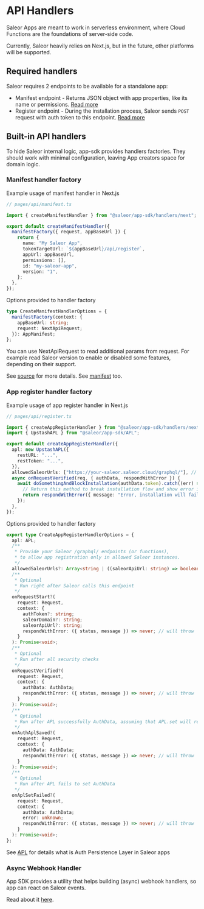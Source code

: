 # API Handlers

Saleor Apps are meant to work in serverless environment, where Cloud Functions are the foundations of server-side code.

Currently, Saleor heavily relies on Next.js, but in the future, other platforms will be supported.

## Required handlers

Saleor requires 2 endpoints to be available for a standalone app:

- Manifest endpoint - Returns JSON object with app properties, like its name or permissions. [Read more](https://docs.saleor.io/docs/3.x/developer/extending/apps/manifest)
- Register endpoint - During the installation process, Saleor sends `POST` request with auth token to this endpoint. [Read more](https://docs.saleor.io/docs/3.x/developer/extending/apps/installing-apps#installation-using-graphql-api)

## Built-in API handlers

To hide Saleor internal logic, app-sdk provides handlers factories. They should work with minimal configuration, leaving
App creators space for domain logic.

### Manifest handler factory

Example usage of manifest handler in Next.js

```typescript
// pages/api/manifest.ts

import { createManifestHandler } from "@saleor/app-sdk/handlers/next";

export default createManifestHandler({
  manifestFactory({ request, appBaseUrl }) {
    return {
      name: "My Saleor App",
      tokenTargetUrl: `${appBaseUrl}/api/register`,
      appUrl: appBaseUrl,
      permissions: [],
      id: "my-saleor-app",
      version: "1",
    };
  },
});
```

Options provided to handler factory

```typescript
type CreateManifestHandlerOptions = {
  manifestFactory(context: {
    appBaseUrl: string;
    request: NextApiRequest;
  }): AppManifest;
};
```

You can use NextApiRequest to read additional params from request. For example read Saleor version to enable or disabled some features, depending on their support.

See [source](./src/handlers/next/create-manifest-handler.ts) for more details. See [manifest](../src/types.ts) too.

### App register handler factory

Example usage of app register handler in Next.js

```typescript
// pages/api/register.ts

import { createAppRegisterHandler } from "@saleor/app-sdk/handlers/next";
import { UpstashAPL } from "@saleor/app-sdk/APL";

export default createAppRegisterHandler({
  apl: new UpstashAPL({
    restURL: "...",
    restToken: "...",
  }),
  allowedSaleorUrls: ["https://your-saleor.saleor.cloud/graphql/"], // optional, see options below
  async onRequestVerified(req, { authData, respondWithError }) {
    await doSomethingAndBlockInstallation(authData.token).catch((err) => {
      // Return this method to break installation flow and show error in the Dashboard
      return respondWithError({ message: "Error, installation will fail" });
    });
  },
});
```

Options provided to handler factory

```typescript
export type CreateAppRegisterHandlerOptions = {
  apl: APL;
  /**
   * Provide your Saleor /graphql/ endpoints (or functions),
   * to allow app registration only in allowed Saleor instances.
   */
  allowedSaleorUrls?: Array<string | ((saleorApiUrl: string) => boolean)>;
  /**
   * Optional
   * Run right after Saleor calls this endpoint
   */
  onRequestStart?(
    request: Request,
    context: {
      authToken?: string;
      saleorDomain?: string;
      saleorApiUrl?: string;
      respondWithError: ({ status, message }) => never; // will throw
    }
  ): Promise<void>;
  /**
   * Optional
   * Run after all security checks
   */
  onRequestVerified?(
    request: Request,
    context: {
      authData: AuthData;
      respondWithError: ({ status, message }) => never; // will throw
    }
  ): Promise<void>;
  /**
   * Optional
   * Run after APL successfully AuthData, assuming that APL.set will reject a Promise in case of error
   */
  onAuthAplSaved?(
    request: Request,
    context: {
      authData: AuthData;
      respondWithError: ({ status, message }) => never; // will throw
    }
  ): Promise<void>;
  /**
   * Optional
   * Run after APL fails to set AuthData
   */
  onAplSetFailed?(
    request: Request,
    context: {
      authData: AuthData;
      error: unknown;
      respondWithError: ({ status, message }) => never; // will throw
    }
  ): Promise<void>;
};
```

See [APL](./apl.md) for details what is Auth Persistence Layer in Saleor apps

### Async Webhook Handler

App SDK provides a utility that helps building (async) webhook handlers, so app can react on Saleor events.

Read about it [here](./saleor-webhook.md).

